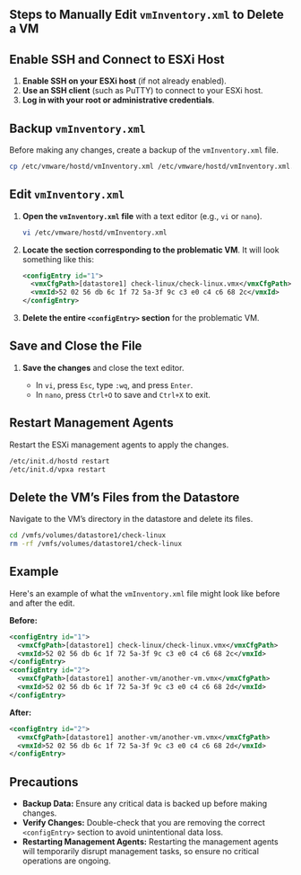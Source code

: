 ## Steps to Manually Edit `vmInventory.xml` to Delete a VM

## Enable SSH and Connect to ESXi Host

1. **Enable SSH on your ESXi host** (if not already enabled).
2. **Use an SSH client** (such as PuTTY) to connect to your ESXi host.
3. **Log in with your root or administrative credentials**.

## Backup `vmInventory.xml`

Before making any changes, create a backup of the `vmInventory.xml` file.

```sh
cp /etc/vmware/hostd/vmInventory.xml /etc/vmware/hostd/vmInventory.xml.bak
```

## Edit `vmInventory.xml`

1. **Open the `vmInventory.xml` file** with a text editor (e.g., `vi` or `nano`).

    ```sh
    vi /etc/vmware/hostd/vmInventory.xml
    ```

2. **Locate the section corresponding to the problematic VM**. It will look something like this:

    ```xml
    <configEntry id="1">
      <vmxCfgPath>[datastore1] check-linux/check-linux.vmx</vmxCfgPath>
      <vmxId>52 02 56 db 6c 1f 72 5a-3f 9c c3 e0 c4 c6 68 2c</vmxId>
    </configEntry>
    ```

3. **Delete the entire `<configEntry>` section** for the problematic VM.

## Save and Close the File

1. **Save the changes** and close the text editor.

    - In `vi`, press `Esc`, type `:wq`, and press `Enter`.
    - In `nano`, press `Ctrl+O` to save and `Ctrl+X` to exit.

## Restart Management Agents

Restart the ESXi management agents to apply the changes.

```sh
/etc/init.d/hostd restart
/etc/init.d/vpxa restart
```

## Delete the VM’s Files from the Datastore

Navigate to the VM’s directory in the datastore and delete its files.

```sh
cd /vmfs/volumes/datastore1/check-linux
rm -rf /vmfs/volumes/datastore1/check-linux
```

## Example

Here's an example of what the `vmInventory.xml` file might look like before and after the edit.

**Before:**

```xml
<configEntry id="1">
  <vmxCfgPath>[datastore1] check-linux/check-linux.vmx</vmxCfgPath>
  <vmxId>52 02 56 db 6c 1f 72 5a-3f 9c c3 e0 c4 c6 68 2c</vmxId>
</configEntry>
<configEntry id="2">
  <vmxCfgPath>[datastore1] another-vm/another-vm.vmx</vmxCfgPath>
  <vmxId>52 02 56 db 6c 1f 72 5a-3f 9c c3 e0 c4 c6 68 2d</vmxId>
</configEntry>
```

**After:**

```xml
<configEntry id="2">
  <vmxCfgPath>[datastore1] another-vm/another-vm.vmx</vmxCfgPath>
  <vmxId>52 02 56 db 6c 1f 72 5a-3f 9c c3 e0 c4 c6 68 2d</vmxId>
</configEntry>
```

## Precautions

- **Backup Data:** Ensure any critical data is backed up before making changes.
- **Verify Changes:** Double-check that you are removing the correct `<configEntry>` section to avoid unintentional data loss.
- **Restarting Management Agents:** Restarting the management agents will temporarily disrupt management tasks, so ensure no critical operations are ongoing.
